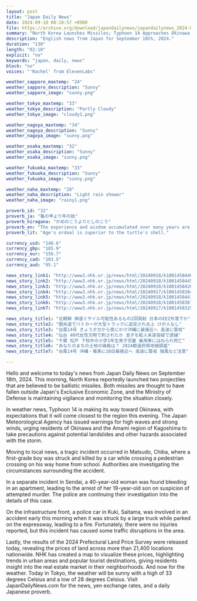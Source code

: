 ```yaml
---
layout: post
title: "Japan Daily News"
date: 2024-09-18 08:10:57 +0900
file: https://archive.org/download/japandailynews/japandailynews_2024-09-18.mp3
summary: "North Korea Launches Missiles; Typhoon 14 Approaches Okinawa, & more…"
description: "English news from Japan for September 18th, 2024."
duration: "130"
length: "02:10"
explicit: "no"
keywords: "japan, daily, news"
block: "no"
voices: "'Rachel' from ElevenLabs"

weather_sapporo_maxtemp: "24"
weather_sapporo_description: "Sunny"
weather_sapporo_image: "sunny.png"

weather_tokyo_maxtemp: "33"
weather_tokyo_description: "Partly Cloudy"
weather_tokyo_image: "cloudy1.png"

weather_nagoya_maxtemp: "34"
weather_nagoya_description: "Sunny"
weather_nagoya_image: "sunny.png"

weather_osaka_maxtemp: "32"
weather_osaka_description: "Sunny"
weather_osaka_image: "sunny.png"

weather_fukuoka_maxtemp: "33"
weather_fukuoka_description: "Sunny"
weather_fukuoka_image: "sunny.png"

weather_naha_maxtemp: "28"
weather_naha_description: "Light rain shower"
weather_naha_image: "rainy1.png"

proverb_id: "32"
proverb_ja: "亀の甲より年の劫"
proverb_hiragana: "かめのこうよりとしのこう"
proverb_en: "The experience and wisdom accumulated over many years are valuable and precious."
proverb_lit: "Age's ordeal is superior to the turtle's shell."

currency_usd: "140.6"
currency_gbp: "185.9"
currency_eur: "156.7"
currency_cad: "103.5"
currency_aud: "95.1"

news_story_link1: "http://www3.nhk.or.jp/news/html/20240918/k10014584461000.html"
news_story_link2: "http://www3.nhk.or.jp/news/html/20240918/k10014584451000.html"
news_story_link3: "http://www3.nhk.or.jp/news/html/20240918/k10014584261000.html"
news_story_link4: "http://www3.nhk.or.jp/news/html/20240917/k10014583841000.html"
news_story_link5: "http://www3.nhk.or.jp/news/html/20240918/k10014584411000.html"
news_story_link6: "http://www3.nhk.or.jp/news/html/20240918/k10014583671000.html"
news_story_link7: "http://www3.nhk.or.jp/news/html/20240917/k10014583291000.html"

news_story_title1: "北朝鮮 弾道ミサイル可能性あるもの2回発射 日本のEEZ外落下か"
news_story_title2: "圏央道でパトカーが大型トラックに追突され炎上 けが人なし"
news_story_title3: "台風14号 きょう夕方から夜にかけ沖縄に最接近へ 高波に警戒"
news_story_title4: "仙台 40代女性刃物で刺されたか 息子を殺人未遂容疑で逮捕"
news_story_title5: "千葉 松戸 下校中の小学1年生男子児童 乗用車にはねられ死亡"
news_story_title6: "あなたのまちの土地の価格は？ 2024都道府県地価調査"
news_story_title7: "台風14号 沖縄・奄美に18日最接近へ 高波に警戒 強風など注意"

---
```


Hello and welcome to today's news from Japan Daily News on September 18th, 2024. This morning, North Korea reportedly launched two projectiles that are believed to be ballistic missiles. Both missiles are thought to have fallen outside Japan's Exclusive Economic Zone, and the Ministry of Defense is maintaining vigilance and monitoring the situation closely.

In weather news, Typhoon 14 is making its way toward Okinawa, with expectations that it will come closest to the region this evening. The Japan Meteorological Agency has issued warnings for high waves and strong winds, urging residents of Okinawa and the Amami region of Kagoshima to take precautions against potential landslides and other hazards associated with the storm.

Moving to local news, a tragic incident occurred in Matsudo, Chiba, where a first-grade boy was struck and killed by a car while crossing a pedestrian crossing on his way home from school. Authorities are investigating the circumstances surrounding the accident.

In a separate incident in Sendai, a 40-year-old woman was found bleeding in an apartment, leading to the arrest of her 19-year-old son on suspicion of attempted murder. The police are continuing their investigation into the details of this case.

On the infrastructure front, a police car in Kuki, Saitama, was involved in an accident early this morning when it was struck by a large truck while parked on the expressway, leading to a fire. Fortunately, there were no injuries reported, but this incident has caused some traffic disruptions in the area.

Lastly, the results of the 2024 Prefectural Land Price Survey were released today, revealing the prices of land across more than 21,400 locations nationwide. NHK has created a map to visualize these prices, highlighting trends in urban areas and popular tourist destinations, giving residents insight into the real estate market in their neighborhoods. And now for the weather. Today in Tokyo, the weather will be sunny with a high of 33 degrees Celsius and a low of 28 degrees Celsius.  Visit JapanDailyNews.com for the news, yen exchange rates, and a daily Japanese proverb.
